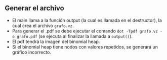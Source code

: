 ## Generar el archivo
* El main llama a la función output (la cual es llamada en el destructor), la cual crea el archivo `grafo.vz`.
* Para generar el .pdf se debe ejecutar el comando `dot -Tpdf grafo.vz -o grafo.pdf` (se ejecuta al finalizar la llamada a `output()`).
* El pdf tendrá la imagen del binomial heap.
* Si el binomial heap tiene nodos con valores repetidos, se generará un gráfico incorrecto.